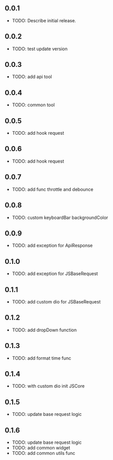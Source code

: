 ## 0.0.1

* TODO: Describe initial release.

## 0.0.2

* TODO: test update version

## 0.0.3 

* TODO: add api tool

## 0.0.4

* TODO: common  tool

## 0.0.5

* TODO: add hook request

## 0.0.6

* TODO: add hook request

## 0.0.7

* TODO: add func throttle and debounce

## 0.0.8

* TODO: custom keyboardBar backgroundColor

## 0.0.9

* TODO: add exception for ApiResponse

## 0.1.0

* TODO: add exception for JSBaseRequest

## 0.1.1

* TODO: add custom dio for JSBaseRequest

## 0.1.2

* TODO: add dropDown function

## 0.1.3

* TODO: add format time func

## 0.1.4

* TODO: with custom dio init JSCore

## 0.1.5

* TODO: update base request logic

## 0.1.6

* TODO: update base request logic
* TODO: add common widget
* TODO: add common utils func
